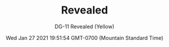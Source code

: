 ---
category: "wall-covering"
date: Wed Jan 27 2021 19:51:54 GMT-0700 (Mountain Standard Time)
description: "null"
designer: "Doug Glovaski"
href: "https://www.areaenvironments.com/doug-glovaski"
image_primary: "./img/dg+revealed+art.jpg"
image_secondary: "./img/DG+Yellow+Revealed+Install.jpg"
image_thumb: "./img/Doug+Glovaski.png"
manufacturer: "Area Environments"
slug: "/manufacturers/area-environments/wall-covering/revealed"
slug_destination: area-environments,
subtitle: "DG-11  Revealed  (Yellow)"
tags:
  - "area-environments"
  - "wall-covering"
title: "Revealed"
---